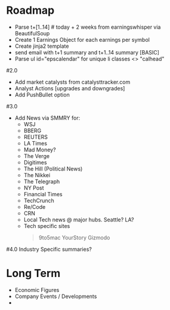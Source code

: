 # Roadmap                                                              
* Parse t+[1..14] # today + 2 weeks from earningswhisper via BeautifulSoup
* Create 1 Earnings Object for each earnings per symbol                   
* Create jinja2 template                                                  
* send email with t+1 summary and t+1..14 summary [BASIC]                 
* Parse ul id="epscalendar" for unique li classes <> "calhead"

#2.0
* Add market catalysts from catalysttracker.com  
* Analyst Actions [upgrades and downgrades] 
* Add PushBullet option

#3.0
* Add News via SMMRY for:
	- WSJ
	- BBERG
	- REUTERS
	- LA Times
	- Mad Money?
	- The Verge
	- Digitimes
	- The Hill (Political News)
	- The Nikkei
	- The Telegraph
	- NY Post
	- Financial Times
	- TechCrunch
	- Re/Code
	- CRN 
	- Local Tech news @ major hubs. Seattle? LA?
	- Tech specific sites
		> 9to5mac
		> YourStory
		> Gizmodo

#4.0
Industry Specific summaries?


# Long Term
* Economic Figures
* Company Events / Developments
*
